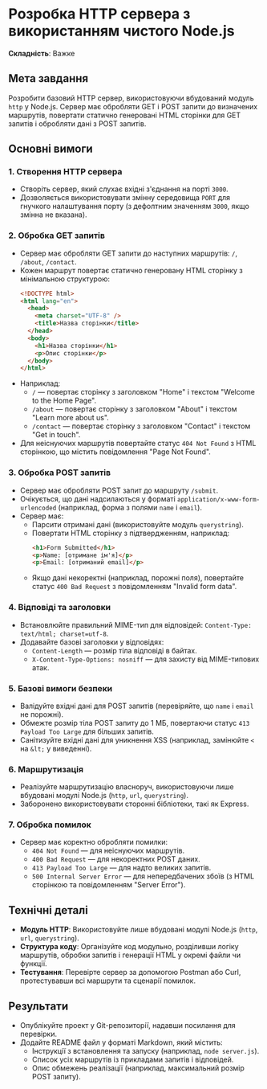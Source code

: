 # Розробка HTTP сервера з використанням чистого Node.js

**Складність**: Важке

## Мета завдання

Розробити базовий HTTP сервер, використовуючи вбудований модуль `http` у Node.js. Сервер має обробляти GET і POST запити до визначених маршрутів, повертати статично генеровані HTML сторінки для GET запитів і обробляти дані з POST запитів.

## Основні вимоги

### 1. Створення HTTP сервера

- Створіть сервер, який слухає вхідні з'єднання на порті `3000`.
- Дозволяється використовувати змінну середовища `PORT` для гнучкого налаштування порту (з дефолтним значенням `3000`, якщо змінна не вказана).

### 2. Обробка GET запитів

- Сервер має обробляти GET запити до наступних маршрутів: `/`, `/about`, `/contact`.
- Кожен маршрут повертає статично генеровану HTML сторінку з мінімальною структурою:
  ```html
  <!DOCTYPE html>
  <html lang="en">
    <head>
      <meta charset="UTF-8" />
      <title>Назва сторінки</title>
    </head>
    <body>
      <h1>Назва сторінки</h1>
      <p>Опис сторінки</p>
    </body>
  </html>
  ```
- Наприклад:
  - `/` — повертає сторінку з заголовком "Home" і текстом "Welcome to the Home Page".
  - `/about` — повертає сторінку з заголовком "About" і текстом "Learn more about us".
  - `/contact` — повертає сторінку з заголовком "Contact" і текстом "Get in touch".
- Для неіснуючих маршрутів повертайте статус `404 Not Found` з HTML сторінкою, що містить повідомлення "Page Not Found".

### 3. Обробка POST запитів

- Сервер має обробляти POST запит до маршруту `/submit`.
- Очікується, що дані надсилаються у форматі `application/x-www-form-urlencoded` (наприклад, форма з полями `name` і `email`).
- Сервер має:
  - Парсити отримані дані (використовуйте модуль `querystring`).
  - Повертати HTML сторінку з підтвердженням, наприклад:
    ```html
    <h1>Form Submitted</h1>
    <p>Name: [отримане ім'я]</p>
    <p>Email: [отриманий email]</p>
    ```
  - Якщо дані некоректні (наприклад, порожні поля), повертайте статус `400 Bad Request` з повідомленням "Invalid form data".

### 4. Відповіді та заголовки

- Встановлюйте правильний MIME-тип для відповідей: `Content-Type: text/html; charset=utf-8`.
- Додавайте базові заголовки у відповідях:
  - `Content-Length` — розмір тіла відповіді в байтах.
  - `X-Content-Type-Options: nosniff` — для захисту від MIME-типових атак.

### 5. Базові вимоги безпеки

- Валідуйте вхідні дані для POST запитів (перевіряйте, що `name` і `email` не порожні).
- Обмежте розмір тіла POST запиту до 1 МБ, повертаючи статус `413 Payload Too Large` для більших запитів.
- Санітизуйте вхідні дані для уникнення XSS (наприклад, замінюйте `<` на `&lt;` у виведенні).

### 6. Маршрутизація

- Реалізуйте маршрутизацію власноруч, використовуючи лише вбудовані модулі Node.js (`http`, `url`, `querystring`).
- Заборонено використовувати сторонні бібліотеки, такі як Express.

### 7. Обробка помилок

- Сервер має коректно обробляти помилки:
  - `404 Not Found` — для неіснуючих маршрутів.
  - `400 Bad Request` — для некоректних POST даних.
  - `413 Payload Too Large` — для надто великих запитів.
  - `500 Internal Server Error` — для непередбачених збоїв (з HTML сторінкою та повідомленням "Server Error").

## Технічні деталі

- **Модуль HTTP**: Використовуйте лише вбудовані модулі Node.js (`http`, `url`, `querystring`).
- **Структура коду**: Організуйте код модульно, розділивши логіку маршрутів, обробки запитів і генерації HTML у окремі файли чи функції.
- **Тестування**: Перевірте сервер за допомогою Postman або Curl, протестувавши всі маршрути та сценарії помилок.

## Результати

- Опублікуйте проект у Git-репозиторії, надавши посилання для перевірки.
- Додайте README файл у форматі Markdown, який містить:
  - Інструкції з встановлення та запуску (наприклад, `node server.js`).
  - Список усіх маршрутів із прикладами запитів і відповідей.
  - Опис обмежень реалізації (наприклад, максимальний розмір POST запиту).
